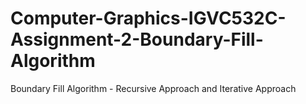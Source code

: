 # Computer-Graphics-IGVC532C-Assignment-2-Boundary-Fill-Algorithm
Boundary Fill Algorithm - Recursive Approach and Iterative Approach 

